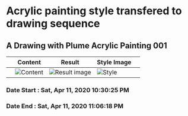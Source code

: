 # Acrylic painting style transfered to drawing sequence
 
## A Drawing with Plume Acrylic Painting 001
|   	| Content  	|  Result 	|  Style Image 	|   	|
|---	|---	|---	|---	|---	|
| | ![Content](content/x_200411__draw001_rcc.jpg) | ![Result image](./nst/./x__style_transfer__200411__08_01.sh._001b.jpg) | ![Style](img/jgi_acrylic__plume__mtn.jpg) | |
### Date Start : Sat, Apr 11, 2020 10:30:25 PM
### Date End : Sat, Apr 11, 2020 11:06:18 PM

